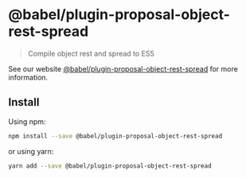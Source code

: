 # @babel/plugin-proposal-object-rest-spread

> Compile object rest and spread to ES5

See our website [@babel/plugin-proposal-object-rest-spread](https://babeljs.io/docs/en/next/babel-plugin-proposal-object-rest-spread.html) for more information.

## Install

Using npm:

```sh
npm install --save @babel/plugin-proposal-object-rest-spread
```

or using yarn:

```sh
yarn add --save @babel/plugin-proposal-object-rest-spread
```

